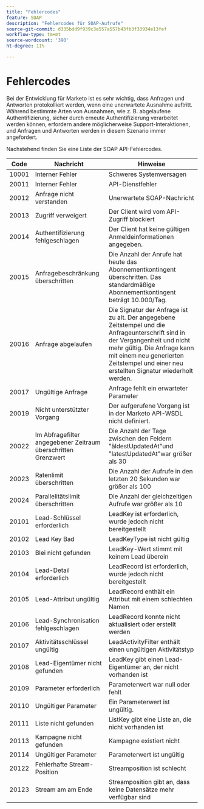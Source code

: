 ```yaml
---
title: "Fehlercodes"
feature: SOAP
description: "Fehlercodes für SOAP-Aufrufe"
source-git-commit: d335bdd9f939c3e557a557b43fb3f33934e13fef
workflow-type: tm+mt
source-wordcount: '390'
ht-degree: 11%

---
```



# Fehlercodes

Bei der Entwicklung für Marketo ist es sehr wichtig, dass Anfragen und Antworten protokolliert werden, wenn eine unerwartete Ausnahme auftritt.  Während bestimmte Arten von Ausnahmen, wie z. B. abgelaufene Authentifizierung, sicher durch erneute Authentifizierung verarbeitet werden können, erfordern andere möglicherweise Support-Interaktionen, und Anfragen und Antworten werden in diesem Szenario immer angefordert.

Nachstehend finden Sie eine Liste der SOAP API-Fehlercodes.

| Code | Nachricht | Hinweise |
|--- |--- |--- |
| 10001 | Interner Fehler | Schweres Systemversagen |
| 20011 | Interner Fehler | API-Dienstfehler |
| 20012 | Anfrage nicht verstanden | Unerwartete SOAP-Nachricht |
| 20013 | Zugriff verweigert | Der Client wird vom API-Zugriff blockiert |
| 20014 | Authentifizierung fehlgeschlagen | Der Client hat keine gültigen Anmeldeinformationen angegeben. |
| 20015 | Anfragebeschränkung überschritten | Die Anzahl der Anrufe hat heute das Abonnementkontingent überschritten. Das standardmäßige Abonnementkontingent beträgt 10.000/Tag. |
| 20016 | Anfrage abgelaufen | Die Signatur der Anfrage ist zu alt. Der angegebene Zeitstempel und die Anfrageunterschrift sind in der Vergangenheit und nicht mehr gültig. Die Anfrage kann mit einem neu generierten Zeitstempel und einer neu erstellten Signatur wiederholt werden. |
| 20017 | Ungültige Anfrage | Anfrage fehlt ein erwarteter Parameter |
| 20019 | Nicht unterstützter Vorgang | Der aufgerufene Vorgang ist in der Marketo API-WSDL nicht definiert. |
| 20022 | Im Abfragefilter angegebener Zeitraum überschritten Grenzwert | Die Anzahl der Tage zwischen den Feldern &quot;äldestUpdatedAt&quot;und &quot;latestUpdatedAt&quot;war größer als 30 |
| 20023 | Ratenlimit überschritten | Die Anzahl der Aufrufe in den letzten 20 Sekunden war größer als 100 |
| 20024 | Parallelitätslimit überschritten | Die Anzahl der gleichzeitigen Aufrufe war größer als 10 |
| 20101 | Lead-Schlüssel erforderlich | LeadKey ist erforderlich, wurde jedoch nicht bereitgestellt |
| 20102 | Lead Key Bad | LeadKeyType ist nicht gültig |
| 20103 | Blei nicht gefunden | LeadKey-Wert stimmt mit keinem Lead überein |
| 20104 | Lead-Detail erforderlich | LeadRecord ist erforderlich, wurde jedoch nicht bereitgestellt |
| 20105 | Lead-Attribut ungültig | LeadRecord enthält ein Attribut mit einem schlechten Namen |
| 20106 | Lead-Synchronisation fehlgeschlagen | LeadRecord konnte nicht aktualisiert oder erstellt werden |
| 20107 | Aktivitätsschlüssel ungültig | LeadActivityFilter enthält einen ungültigen Aktivitätstyp |
| 20108 | Lead-Eigentümer nicht gefunden | LeadKey gibt einen Lead-Eigentümer an, der nicht vorhanden ist |
| 20109 | Parameter erforderlich | Parameterwert war null oder fehlt |
| 20110 | Ungültiger Parameter | Ein Parameterwert ist ungültig. |
| 20111 | Liste nicht gefunden | ListKey gibt eine Liste an, die nicht vorhanden ist |
| 20113 | Kampagne nicht gefunden | Kampagne existiert nicht |
| 20114 | Ungültiger Parameter | Parameterwert ist ungültig |
| 20122 | Fehlerhafte Stream-Position | Streamposition ist schlecht |
| 20123 | Stream am am Ende | Streamposition gibt an, dass keine Datensätze mehr verfügbar sind |
